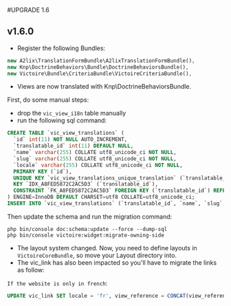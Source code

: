 #UPGRADE 1.6

## v1.6.0

- Register the following Bundles:

```php
new A2lix\TranslationFormBundle\A2lixTranslationFormBundle(),
new Knp\DoctrineBehaviors\Bundle\DoctrineBehaviorsBundle(),
new Victoire\Bundle\CriteriaBundle\VictoireCriteriaBundle(),
```

- Views are now translated with Knp\DoctrineBehaviorsBundle.

First, do some manual steps:

- drop the `vic_view_i18n` table manually
- run the following sql command:

```sql
CREATE TABLE `vic_view_translations` (
  `id` int(11) NOT NULL AUTO_INCREMENT,
  `translatable_id` int(11) DEFAULT NULL,
  `name` varchar(255) COLLATE utf8_unicode_ci NOT NULL,
  `slug` varchar(255) COLLATE utf8_unicode_ci NOT NULL,
  `locale` varchar(255) COLLATE utf8_unicode_ci NOT NULL,
  PRIMARY KEY (`id`),
  UNIQUE KEY `vic_view_translations_unique_translation` (`translatable_id`,`locale`),
  KEY `IDX_A8FED5872C2AC5D3` (`translatable_id`),
  CONSTRAINT `FK_A8FED5872C2AC5D3` FOREIGN KEY (`translatable_id`) REFERENCES `vic_view` (`id`) ON DELETE CASCADE
) ENGINE=InnoDB DEFAULT CHARSET=utf8 COLLATE=utf8_unicode_ci;
INSERT INTO `vic_view_translations` (`translatable_id`, `name`, `slug`, `locale`) SELECT id, name, slug, locale FROM `vic_view`;
```

Then update the schema and run the migration command:
```
php bin/console doc:schema:update --force --dump-sql
php bin/console victoire:widget:migrate-owning-side
```

- The layout system changed. Now, you need to define layouts in `VictoireCoreBundle`, so move your Layout directory into.
- The vic_link has also been impacted so you'll have to migrate the links as follow:

`If the website is only in french`:
```sql
UPDATE vic_link SET locale = 'fr', view_reference = CONCAT(view_reference, "_fr") WHERE link_type = 'viewReference';
```
